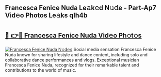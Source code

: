## Francesca Fenice Nuda Le𝚊k𝚎d N𝚞𝚍e - Part-Ap7 Vid𝚎o Photos Le𝚊ks qIh4b

# <h2><a href="http://fbef1pu.evod.top/?m=Francesca+Fenice+Nuda">🔗 👉🔴 Francesca Fenice Nuda Vid𝚎o Ph𝚘t𝚘s</a></h2>

[![Francesca Fenice Nuda N𝚞d𝚎s](https://i.imgur.com/8V9OHl7.gif)](http://fbef1pu.evod.top/?m=Francesca+Fenice+Nuda)
Social media sensation Francesca Fenice Nuda known for sharing lifestyle and dance content, including solo and collaborative dance performances and vlogs. Exceptional musician Francesca Fenice Nuda, recognized for their remarkable talent and contributions to the world of music. 
